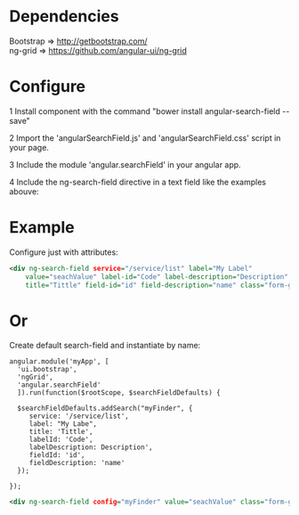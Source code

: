 Dependencies
============

Bootstrap => http://getbootstrap.com/ <br>
ng-grid     => https://github.com/angular-ui/ng-grid


Configure
========

1 Install component with the command "bower install angular-search-field --save"

2 Import the 'angularSearchField.js' and 'angularSearchField.css' script in your page. 

3 Include the module 'angular.searchField' in your angular app.

4 Include the ng-search-field directive in a text field like the examples abouve:

Example
=======

Configure just with attributes:

```xml
<div ng-search-field service="/service/list" label="My Label" 
    value="seachValue" label-id="Code" label-description="Description" 
    title="Tittle" field-id="id" field-description="name" class="form-group"/>
```   


Or
==

Create default search-field and instantiate by name:

    angular.module('myApp', [
      'ui.bootstrap',
      'ngGrid',
      'angular.searchField'
      ]).run(function($rootScope, $searchFieldDefaults) {
        
      $searchFieldDefaults.addSearch("myFinder", {
         service: '/service/list',
         label: "My Labe",
         title: 'Tittle',
         labelId: 'Code',
         labelDescription: Description',
         fieldId: 'id',
         fieldDescription: 'name'
      });

    });

```xml 
<div ng-search-field config="myFinder" value="seachValue" class="form-group"/> 
```